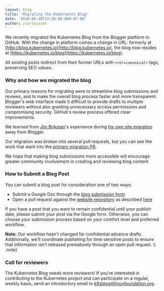 ```yaml
---
layout: blog
title: 'Migrating the Kubernetes Blog'
date: '2018-04-10T22:20:00.000-07:00'
author: zcorleissen
---
```


We recently migrated the Kubernetes Blog from the Blogger platform to GitHub. With the change in platform comes a change in URL: formerly at [http://blog.kubernetes.io](http://blog.kubernetes.io), the blog now resides at [https://kubernetes.io/blog](https://kubernetes.io/blog).

All existing posts redirect from their former URLs with `<rel=canonical>` tags, preserving SEO values.

### Why and how we migrated the blog

Our primary reasons for migrating were to streamline blog submissions and reviews, and to make the overall blog process faster and more transparent. Blogger's web interface made it difficult to provide drafts to multiple reviewers without also granting unnecessary access permissions and compromising security. GitHub's review process offered clear improvements.

We learned from [Jim Brikman](https://www.ybrikman.com)'s experience during [his own site migration](https://www.ybrikman.com/writing/2015/04/20/migrating-from-blogger-to-github-pages/) away from Blogger.

Our migration was broken into several pull requests, but you can see the work that went into the [primary migration PR](https://github.com/kubernetes/website/pull/7247).

We hope that making blog submissions more accessible will encourage greater community involvement in creating and reviewing blog content.

### How to Submit a Blog Post

You can submit a blog post for consideration one of two ways:

* Submit a Google Doc through the [blog submission form](https://docs.google.com/forms/d/e/1FAIpQLSch_phFYMTYlrTDuYziURP6nLMijoXx_f7sLABEU5gWBtxJHQ/viewform)
* Open a pull request against the [website repository](https://github.com/kubernetes/website/tree/master/blog) as described [here](/docs/home/contribute/create-pull-request/)

If you have a post that you want to remain confidential until your publish date, please submit your post via the Google form. Otherwise, you can choose your submission process based on your comfort level and preferred workflow.

**Note:** Our workflow hasn't changed for confidential advance drafts. Additionally, we'll coordinate publishing for time sensitive posts to ensure that information isn't released prematurely through an open pull request.
{: .note}

### Call for reviewers

The Kubernetes Blog needs more reviewers! If you're interested in contributing to the Kubernetes project and can participate on a regular, weekly basis, send an introductory email to [k8sblog@linuxfoundation.org](k8sblog@linuxfoundation.org).

